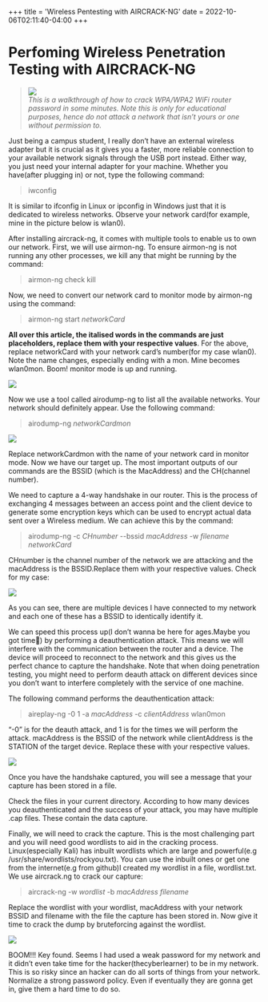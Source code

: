 +++
title = 'Wireless Pentesting with AIRCRACK-NG'
date = 2022-10-06T02:11:40-04:00
+++

# Perfoming Wireless Penetration Testing with AIRCRACK-NG

> ![](/images/crackwireless/crack.webp)\
*This is a walkthrough of how to crack WPA/WPA2 WiFi router password in some minutes. Note this is only for educational purposes, hence do not attack a network that isn’t yours or one without permission to.*

Just being a campus student, I really don’t have an external wireless adapter but it is crucial as it gives you a faster, more reliable connection to your available network signals through the USB port instead. Either way, you just need your internal adapter for your machine. Whether you have(after plugging in) or not, type the following command:

> iwconfig

It is similar to ifconfig in Linux or ipconfig in Windows just that it is dedicated to wireless networks. Observe your network card(for example, mine in the picture below is wlan0).

After installing aircrack-ng, it comes with multiple tools to enable us to own our network. First, we will use airmon-ng. To ensure airmon-ng is not running any other processes, we kill any that might be running by the command:

> airmon-ng check kill

Now, we need to convert our network card to monitor mode by airmon-ng using the command:

> airmon-ng start *networkCard*

**All over this article, the italised words in the commands are just placeholders, replace them with your respective values**. For the above, replace networkCard with your network card’s number(for my case wlan0). Note the name changes, especially ending with a mon. Mine becomes wlan0mon. Boom! monitor mode is up and running.

![](/images/crackwireless/crack1.webp)

Now we use a tool called airodump-ng to list all the available networks. Your network should definitely appear. Use the following command:

> airodump-ng *networkCardmon*

![](/images/crackwireless/crack2.webp)

Replace networkCardmon with the name of your network card in monitor mode. Now we have our target up. The most important outputs of our commands are the BSSID (which is the MacAddress) and the CH(channel number).

We need to capture a 4-way handshake in our router. This is the process of exchanging 4 messages between an access point and the client device to generate some encryption keys which can be used to encrypt actual data sent over a Wireless medium. We can achieve this by the command:

> airodump-ng -c *CHnumber* --bssid *macAddress* -w *filename* *networkCard*

CHnumber is the channel number of the network we are attacking and the macAddress is the BSSID.Replace them with your respective values. Check for my case:

![](/images/crackwireless/crack3.webp)

As you can see, there are multiple devices I have connected to my network and each one of these has a BSSID to identically identify it.

We can speed this process up(I don’t wanna be here for ages.Maybe you got time🙂) by performing a deauthentication attack. This means we will interfere with the communication between the router and a device. The device will proceed to reconnect to the network and this gives us the perfect chance to capture the handshake. Note that when doing penetration testing, you might need to perform deauth attack on different devices since you don’t want to interfere completely with the service of one machine.

The following command performs the deauthentication attack:

> aireplay-ng -0 1 -a *macAddress* -c *clientAddress* wlan0mon

“-0” is for the deauth attack, and 1 is for the times we will perform the attack. macAddress is the BSSID of the network while clientAddress is the STATION of the target device. Replace these with your respective values.

![](/images/crackwireless/crack4.webp)

Once you have the handshake captured, you will see a message that your capture has been stored in a file.

Check the files in your current directory. According to how many devices you deauthenticated and the success of your attack, you may have multiple .cap files. These contain the data capture.

Finally, we will need to crack the capture. This is the most challenging part and you will need good wordlists to aid in the cracking process. Linux(especially Kali) has inbuilt wordlists which are large and powerful(e.g /usr/share/wordlists/rockyou.txt). You can use the inbuilt ones or get one from the internet(e.g from github)I created my wordlist in a file, wordlist.txt. We use aircrack.ng to crack our capture:

> aircrack-ng -w *wordlist* -b *macAddress* *filename*

Replace the wordlist with your wordlist, macAddress with your network BSSID and filename with the file the capture has been stored in. Now give it time to crack the dump by bruteforcing against the wordlist.

![](/images/crackwireless/crack5.webp)

BOOM!!! Key found. Seems I had used a weak password for my network and it didn’t even take time for the hacker(thecyberlearner) to be in my network. This is so risky since an hacker can do all sorts of things from your network. Normalize a strong password policy. Even if eventually they are gonna get in, give them a hard time to do so.